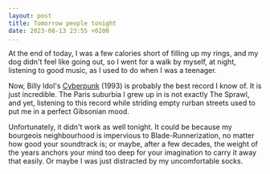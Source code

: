 ```yaml
---
layout: post
title: Tomorrow people tonight
date: 2023-08-13 23:55 +0200
...
```


At the end of today, I was a few calories short of filling up my rings, and my dog didn't feel like going out, so I went 
for a walk by myself, at night, listening to good music, as I used to do when I was a teenager.

Now, Billy Idol's [Cyberpunk](https://music.apple.com/fr/album/cyberpunk/1442990930?l=en-GB) (1993) is probably the best 
record I know of. It is just incredible. The Paris suburbia I grew up in is not exactly The Sprawl, and yet, listening 
to this record while striding empty rurban streets used to put me in a perfect Gibsonian mood.

Unfortunately, it didn't work as well tonight. It could be because my bourgeois neighbourhood is impervious to
Blade-Runnerization, no matter how good your soundtrack is; or maybe, after a few decades, the weight of the years 
anchors your mind too deep for your imagination to carry it away that easily. Or maybe I was just distracted by my 
uncomfortable socks.
